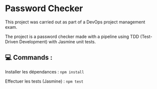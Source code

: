 # Password Checker

This project was carried out as part of a DevOps project management exam. 

The project is a password checker made with a pipeline using TDD (Test-Driven Development) with Jasmine unit tests.



## 💻 Commands :
Installer les dépendances :
`npm install`

Effectuer les tests (Jasmine) :
`npm test`
